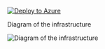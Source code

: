 [![Deploy to Azure](https://aka.ms/deploytoazurebutton)](https://portal.azure.com/#create/Microsoft.Template/uri/https%3A%2F%2Fraw.githubusercontent.com%2Fjimgodden%2FAzure_Networking_Labs%2Fmain%2FSandbox-InternalLoadBalancer%2Fsrc%2Fmain.json)


Diagram of the infrastructure

![Diagram of the infrastructure](diagram.drawio.png)
